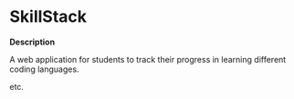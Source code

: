 # SkillStack

<strong>Description</strong>

A web application for students to track their progress in learning different coding languages.

etc.
